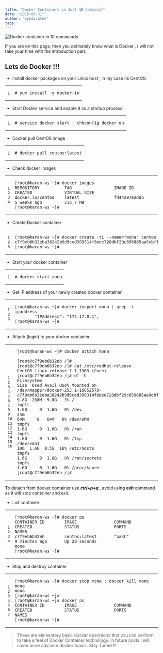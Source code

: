 ```yaml
---
title: "Docker Containers in Just 10 Commands"
date: "2015-05-31"
author: "syndicated"
tags: 
---
```


![Docker container in 10 commands](images/docker.png "Docker container in 10 commands")

If you are on this page, then you definately know what is Docker , i will not take your time with the introduction part.

## Lets do Docker !!!

- Install docker packages on your Linux host , in my case its CentOS.

<table><tbody><tr><td class="gutter"><pre class="line-numbers"><span class="line-number">1</span>
</pre></td><td class="code"><pre><code class="bash"><span class="line"><span class="c"># yum install -y docker-io</span>
</span></code></pre></td></tr></tbody></table>

- Start Docker service and enable it as a startup process.

<table><tbody><tr><td class="gutter"><pre class="line-numbers"><span class="line-number">1</span>
</pre></td><td class="code"><pre><code class="bash"><span class="line"><span class="c"># service docker start ; chkconfig docker on</span>
</span></code></pre></td></tr></tbody></table>

- Docker pull CentOS image

<table><tbody><tr><td class="gutter"><pre class="line-numbers"><span class="line-number">1</span>
</pre></td><td class="code"><pre><code class="bash"><span class="line"><span class="c"># docker pull centos:latest</span>
</span></code></pre></td></tr></tbody></table>

- Check docker images

<table><tbody><tr><td class="gutter"><pre class="line-numbers"><span class="line-number">1</span>
<span class="line-number">2</span>
<span class="line-number">3</span>
<span class="line-number">4</span>
</pre></td><td class="code"><pre><code class="bash"><span class="line"><span class="o">[</span>root@karan-ws ~<span class="o">]</span><span class="c"># docker images</span>
</span><span class="line">REPOSITORY          TAG                 IMAGE ID            CREATED             VIRTUAL SIZE
</span><span class="line">docker.io/centos    latest              fd44297e2ddb        <span class="m">5</span> weeks ago         215.7 MB
</span><span class="line"><span class="o">[</span>root@karan-ws ~<span class="o">]</span><span class="c">#</span>
</span></code></pre></td></tr></tbody></table>

- Create Docker container

<table><tbody><tr><td class="gutter"><pre class="line-numbers"><span class="line-number">1</span>
<span class="line-number">2</span>
<span class="line-number">3</span>
</pre></td><td class="code"><pre><code class="bash"><span class="line"><span class="o">[</span>root@karan-ws ~<span class="o">]</span><span class="c"># docker create -ti --name="mona" centos bash</span>
</span><span class="line">c7f9eb6b32eba38242b9d9ced309314f8eee720dbf29c656885aa0cbfff15aa6
</span><span class="line"><span class="o">[</span>root@karan-ws ~<span class="o">]</span><span class="c">#</span>
</span></code></pre></td></tr></tbody></table>

- Start your docker container

<table><tbody><tr><td class="gutter"><pre class="line-numbers"><span class="line-number">1</span>
</pre></td><td class="code"><pre><code class="bash"><span class="line"><span class="c"># docker start mona</span>
</span></code></pre></td></tr></tbody></table>

- Get IP address of your newly created docker container

<table><tbody><tr><td class="gutter"><pre class="line-numbers"><span class="line-number">1</span>
<span class="line-number">2</span>
<span class="line-number">3</span>
</pre></td><td class="code"><pre><code class="bash"><span class="line"><span class="o">[</span>root@karan-ws ~<span class="o">]</span><span class="c"># docker inspect mona | grep -i ipaddress</span>
</span><span class="line">        <span class="s2">"IPAddress"</span>: <span class="s2">"172.17.0.1"</span>,
</span><span class="line"><span class="o">[</span>root@karan-ws ~<span class="o">]</span><span class="c">#</span>
</span></code></pre></td></tr></tbody></table>

- Attach (login) to your docker container

<table><tbody><tr><td class="gutter"><pre class="line-numbers"><span class="line-number">1</span>
<span class="line-number">2</span>
<span class="line-number">3</span>
<span class="line-number">4</span>
<span class="line-number">5</span>
<span class="line-number">6</span>
<span class="line-number">7</span>
<span class="line-number">8</span>
<span class="line-number">9</span>
<span class="line-number">10</span>
<span class="line-number">11</span>
<span class="line-number">12</span>
<span class="line-number">13</span>
<span class="line-number">14</span>
<span class="line-number">15</span>
<span class="line-number">16</span>
</pre></td><td class="code"><pre><code class="bash"><span class="line"><span class="o">[</span>root@karan-ws ~<span class="o">]</span><span class="c"># docker attach mona</span>
</span><span class="line">
</span><span class="line"><span class="o">[</span>root@c7f9eb6b32eb /<span class="o">]</span><span class="c">#</span>
</span><span class="line"><span class="o">[</span>root@c7f9eb6b32eb /<span class="o">]</span><span class="c"># cat /etc/redhat-release</span>
</span><span class="line">CentOS Linux release 7.1.1503 <span class="o">(</span>Core<span class="o">)</span>
</span><span class="line"><span class="o">[</span>root@c7f9eb6b32eb /<span class="o">]</span><span class="c"># df -h</span>
</span><span class="line">Filesystem                                                                                          Size  Used Avail Use% Mounted on
</span><span class="line">/dev/mapper/docker-253:1-16852579-c7f9eb6b32eba38242b9d9ced309314f8eee720dbf29c656885aa0cbfff15aa6  9.8G  268M  9.0G   3% /
</span><span class="line">tmpfs                                                                                               1.6G     <span class="m">0</span>  1.6G   0% /dev
</span><span class="line">shm                                                                                                  64M     <span class="m">0</span>   64M   0% /dev/shm
</span><span class="line">tmpfs                                                                                               1.6G     <span class="m">0</span>  1.6G   0% /run
</span><span class="line">tmpfs                                                                                               1.6G     <span class="m">0</span>  1.6G   0% /tmp
</span><span class="line">/dev/vda1                                                                                            10G  1.6G  8.5G  16% /etc/hosts
</span><span class="line">tmpfs                                                                                               1.6G     <span class="m">0</span>  1.6G   0% /run/secrets
</span><span class="line">tmpfs                                                                                               1.6G     <span class="m">0</span>  1.6G   0% /proc/kcore
</span><span class="line"><span class="o">[</span>root@c7f9eb6b32eb /<span class="o">]</span><span class="c">#</span>
</span></code></pre></td></tr></tbody></table>

To detach from docker container use **_ctrl+p+q_** , avoid using **exit** command as it will stop container and exit.

- List container

<table><tbody><tr><td class="gutter"><pre class="line-numbers"><span class="line-number">1</span>
<span class="line-number">2</span>
<span class="line-number">3</span>
<span class="line-number">4</span>
</pre></td><td class="code"><pre><code class="bash"><span class="line"><span class="o">[</span>root@karan-ws ~<span class="o">]</span><span class="c"># docker ps</span>
</span><span class="line">CONTAINER ID        IMAGE               COMMAND             CREATED             STATUS              PORTS               NAMES
</span><span class="line">c7f9eb6b32eb        centos:latest       <span class="s2">"bash"</span>              <span class="m">9</span> minutes ago       Up <span class="m">28</span> seconds                           mona
</span><span class="line"><span class="o">[</span>root@karan-ws ~<span class="o">]</span><span class="c">#</span>
</span></code></pre></td></tr></tbody></table>

- Stop and destroy container

<table><tbody><tr><td class="gutter"><pre class="line-numbers"><span class="line-number">1</span>
<span class="line-number">2</span>
<span class="line-number">3</span>
<span class="line-number">4</span>
<span class="line-number">5</span>
<span class="line-number">6</span>
<span class="line-number">7</span>
</pre></td><td class="code"><pre><code class="bash"><span class="line"><span class="o">[</span>root@karan-ws ~<span class="o">]</span><span class="c"># docker stop mona ; docker kill mona</span>
</span><span class="line">mona
</span><span class="line">mona
</span><span class="line"><span class="o">[</span>root@karan-ws ~<span class="o">]</span><span class="c">#</span>
</span><span class="line"><span class="o">[</span>root@karan-ws ~<span class="o">]</span><span class="c"># docker ps</span>
</span><span class="line">CONTAINER ID        IMAGE               COMMAND             CREATED             STATUS              PORTS               NAMES
</span><span class="line"><span class="o">[</span>root@karan-ws ~<span class="o">]</span><span class="c">#</span>
</span></code></pre></td></tr></tbody></table>

> These are elementary basic docker operations that you can perform to take a feel of Docker Container technology. In future posts i will cover more advance docker topics. Stay Tuned !!!
